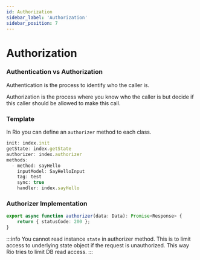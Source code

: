 ```yaml
---
id: Authorization
sidebar_label: 'Authorization'
sidebar_position: 7
---
```


# Authorization

### Authentication vs Authorization

Authentication is the process to identify who the caller is.

Authorization is the process where you know who the caller is but decide if this caller should be allowed to make this call.

### Template

In Rio you can define an `authorizer` method to each class.

```typescript
init: index.init
getState: index.getState
authorizer: index.authorizer
methods:
  - method: sayHello
    inputModel: SayHelloInput
    tag: test
    sync: true
    handler: index.sayHello
```

### Authorizer Implementation

```typescript
export async function authorizer(data: Data): Promise<Response> {
    return { statusCode: 200 };
}
```

:::info
You cannot read instance `state` in authorizer method. This is to limit access to underlying state object if the request is unauthorized. This way Rio tries to limit DB read access.
:::


